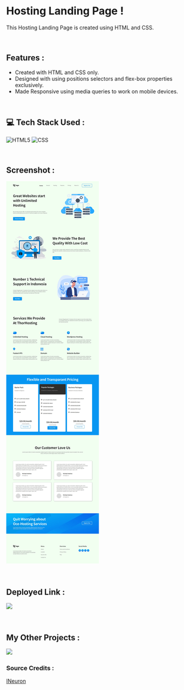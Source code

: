 # **Hosting Landing Page !**

This Hosting Landing Page is created using HTML and CSS.

</br>

## **Features :**
- Created with HTML and CSS only.
- Designed with using positions selectors and flex-box properties exclusively.
- Made Responsive using media queries to work on mobile devices.

</br>

## 💻 **Tech Stack Used :**

![HTML5](https://img.shields.io/badge/html5-%23E34F26.svg?style=for-the-badge&logo=html5&logoColor=white) ![CSS](https://img.shields.io/badge/css3-%231572B6.svg?style=for-the-badge&logo=css3&logoColor=white)

</br>

## **Screenshot :**

![Web Site Image](https://github.com/navneetkumar22/Hosting_Landing_Page/blob/master/11.png)

<br>

## **Deployed Link :**
<a href="https://navneet-project11.netlify.app/"><img src="https://img.shields.io/badge/Netlify-00C7B7?style=for-the-badge&logo=netlify&logoColor=white"/></a>

<br>

## **My Other Projects :**
<a href="https://navneetkumar.netlify.app"><img src="https://img.shields.io/badge/Netlify-00C7B7?style=for-the-badge&logo=netlify&logoColor=white"/></a>

### **Source Credits :**
[INeuron](https://ineuron.ai)